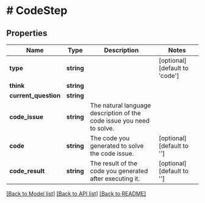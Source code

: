 # # CodeStep

## Properties

Name | Type | Description | Notes
------------ | ------------- | ------------- | -------------
**type** | **string** |  | [optional] [default to 'code']
**think** | **string** |  |
**current_question** | **string** |  |
**code_issue** | **string** | The natural language description of the code issue you need to solve. |
**code** | **string** | The code you generated to solve the code issue. | [optional] [default to '']
**code_result** | **string** | The result of the code you generated after executing it. | [optional] [default to '']

[[Back to Model list]](../../README.md#models) [[Back to API list]](../../README.md#endpoints) [[Back to README]](../../README.md)
